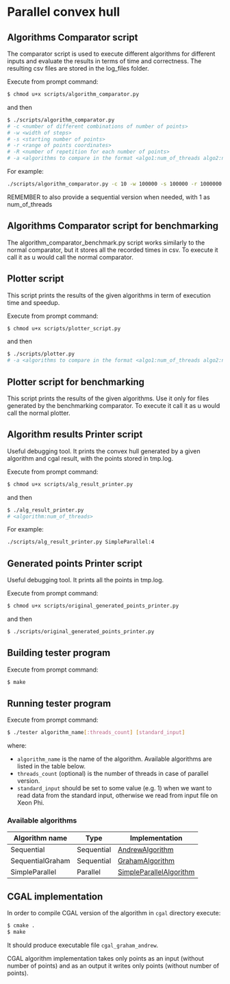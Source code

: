 # Parallel convex hull

## Algorithms Comparator script

The comparator script is used to execute different algorithms for different inputs and evaluate the results in terms of time and correctness.
The resulting csv files are stored in the log_files folder.

Execute from prompt command:
```sh
$ chmod u+x scripts/algorithm_comparator.py
```
and then
```sh
$ ./scripts/algorithm_comparator.py
# -c <number of different combinations of number of points>
# -w <width of steps>
# -s <starting number of points>
# -r <range of points coordinates>
# -R <number of repetition for each number of points>
# -a <algorithms to compare in the format <algo1:num_of_threads algo2:num_of_threads algo3:num_of_threads ...>>
```
For example:
```sh
./scripts/algorithm_comparator.py -c 10 -w 100000 -s 100000 -r 1000000 -R 2 -a SimpleParallel:4 SimpleParallel:8 Sequential:1 ...
```
REMEMBER to also provide a sequential version when needed, with 1 as num_of_threads

## Algorithms Comparator script for benchmarking

The algorithm_comparator_benchmark.py script works similarly to the normal comparator, but it stores all the recorded times in csv. To execute it call it as u would call the normal comparator.

## Plotter script

This script prints the results of the given algorithms in term of execution time and speedup.

Execute from prompt command:
```sh
$ chmod u+x scripts/plotter_script.py
```
and then

```sh
$ ./scripts/plotter.py
# -a <algorithms to compare in the format <algo1:num_of_threads algo2:num_of_threads algo3:num_of_threads ...>>
```
## Plotter script for benchmarking

This script prints the results of the given algorithms. Use it only for files generated by the benchmarking comparator.
To execute it call it as u would call the normal plotter.

## Algorithm results Printer script

Useful debugging tool.
It prints the convex hull generated by a given algorithm and cgal result, with the points stored in tmp.log.

Execute from prompt command:
```sh
$ chmod u+x scripts/alg_result_printer.py
```
and then

```sh
$ ./alg_result_printer.py
# <algorithm:num_of_threads>
```
For example:
```sh
./scripts/alg_result_printer.py SimpleParallel:4
```

## Generated points Printer script

Useful debugging tool.
It prints all the points in tmp.log.

Execute from prompt command:
```sh
$ chmod u+x scripts/original_generated_points_printer.py
```
and then

```sh
$ ./scripts/original_generated_points_printer.py
```

## Building tester program

Execute from prompt command:
```sh
$ make
```

## Running tester program

Execute from prompt command:
```sh
$ ./tester algorithm_name[:threads_count] [standard_input]
```
where:
- `algorithm_name` is the name of the algorithm. Available algorithms are listed in the
table below.
- `threads_count` (optional) is the number of threads in case of parallel version.
- `standard_input` should be set to some value (e.g. 1) when we want to read data from the standard input, otherwise we read from input file on Xeon Phi.

### Available algorithms
| Algorithm name | Type | Implementation |
|---|---|---|
| Sequential | Sequential | [AndrewAlgorithm](sequential/andrew_algorithm.hh) |
| SequentialGraham | Sequential | [GrahamAlgorithm](sequential/graham_algorithm.hh) |
| SimpleParallel | Parallel | [SimpleParallelAlgorithm](simple_parallel/simple_parallel_algorithm.hh) |

## CGAL implementation
In order to compile CGAL version of the algorithm in `cgal` directory execute:
```sh
$ cmake .
$ make
```
It should produce executable file `cgal_graham_andrew`.

CGAL algorithm implementation takes only points as an input (without number of points) and as an output it writes only points (without number of points).
